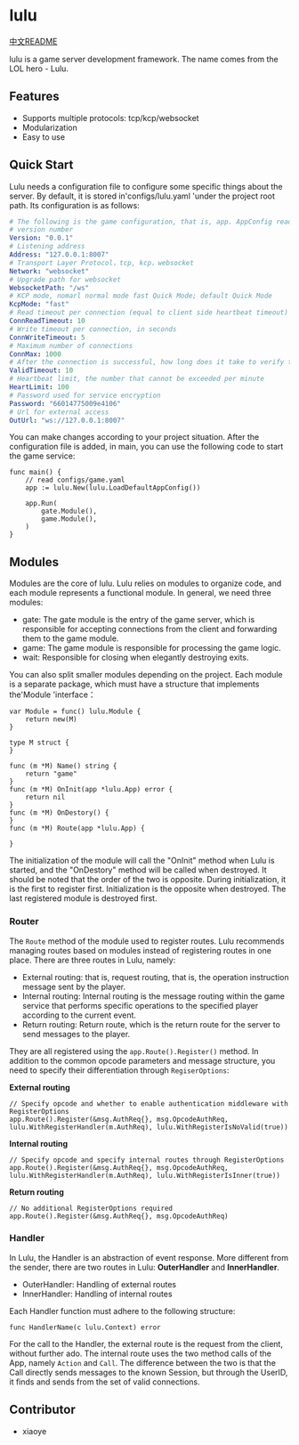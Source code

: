 # lulu

[中文README](./REAEMD_zh.md)

lulu is a game server development framework. The name comes from the LOL hero - Lulu.

## Features

* Supports multiple protocols: tcp/kcp/websocket
* Modularization
* Easy to use

## Quick Start

Lulu needs a configuration file to configure some specific things about the server. By default, it is stored in'configs/lulu.yaml 'under the project root path. Its configuration is as follows:

```yaml
# The following is the game configuration, that is, app. AppConfig read
# version number
Version: "0.0.1"
# Listening address
Address: "127.0.0.1:8007"
# Transport Layer Protocol，tcp, kcp，websocket
Network: "websocket"
# Upgrade path for websocket
WebsocketPath: "/ws"
# KCP mode, nomarl normal mode fast Quick Mode; default Quick Mode
KcpMode: "fast"
# Read timeout per connection (equal to client side heartbeat timeout) in seconds
ConnReadTimeout: 10
# Write timeout per connection, in seconds
ConnWriteTimeout: 5
# Maximum number of connections
ConnMax: 1000
# After the connection is successful, how long does it take to verify the identity, then it will be disconnected in seconds
ValidTimeout: 10
# Heartbeat limit, the number that cannot be exceeded per minute
HeartLimit: 100
# Password used for service encryption
Password: "66014775009e4106"
# Url for external access
OutUrl: "ws://127.0.0.1:8007"
```

You can make changes according to your project situation. After the configuration file is added, in main, you can use the following code to start the game service:

```golang
func main() {
	// read configs/game.yaml
	app := lulu.New(lulu.LoadDefaultAppConfig())

	app.Run(
		gate.Module(),
		game.Module(),
	)
}
```

## Modules

Modules are the core of lulu. Lulu relies on modules to organize code, and each module represents a functional module. In general, we need three modules:

- gate: The gate module is the entry of the game server, which is responsible for accepting connections from the client and forwarding them to the game module.
- game: The game module is responsible for processing the game logic.
- wait: Responsible for closing when elegantly destroying exits.

You can also split smaller modules depending on the project. Each module is a separate package, which must have a structure that implements the'Module 'interface：

```golang
var Module = func() lulu.Module {
	return new(M)
}

type M struct {
}

func (m *M) Name() string {
	return "game"
}
func (m *M) OnInit(app *lulu.App) error {
	return nil
}
func (m *M) OnDestory() {
}
func (m *M) Route(app *lulu.App) {

}
```

The initialization of the module will call the "OnInit" method when Lulu is started, and the "OnDestory" method will be called when destroyed. It should be noted that the order of the two is opposite. During initialization, it is the first to register first. Initialization is the opposite when destroyed. The last registered module is destroyed first.

### Router

The `Route` method of the module used to register routes. Lulu recommends managing routes based on modules instead of registering routes in one place. There are three routes in Lulu, namely:

- External routing: that is, request routing, that is, the operation instruction message sent by the player.
- Internal routing: Internal routing is the message routing within the game service that performs specific operations to the specified player according to the current event.
- Return routing: Return route, which is the return route for the server to send messages to the player.

They are all registered using the `app.Route().Register()` method. In addition to the common opcode parameters and message structure, you need to specify their differentiation through `RegiserOptions`:

**External routing**

```golang
// Specify opcode and whether to enable authentication middleware with RegisterOptions
app.Route().Register(&msg.AuthReq{}, msg.OpcodeAuthReq, lulu.WithRegisterHandler(m.AuthReq), lulu.WithRegisterIsNoValid(true))
```

**Internal routing**

```golang
// Specify opcode and specify internal routes through RegisterOptions
app.Route().Register(&msg.AuthReq{}, msg.OpcodeAuthReq, lulu.WithRegisterHandler(m.AuthReq), lulu.WithRegisterIsInner(true))
```

**Return routing**

```golang
// No additional RegisterOptions required
app.Route().Register(&msg.AuthReq{}, msg.OpcodeAuthReq)
```

### Handler

In Lulu, the Handler is an abstraction of event response. More different from the sender, there are two routes in Lulu: **OuterHandler** and **InnerHandler**.

- OuterHandler: Handling of external routes
- InnerHandler: Handling of internal routes

Each Handler function must adhere to the following structure:

```golang
func HandlerName(c lulu.Context) error
```

For the call to the Handler, the external route is the request from the client, without further ado. The internal route uses the two method calls of the App, namely `Action` and `Call`. The difference between the two is that the Call directly sends messages to the known Session, but through the UserID, it finds and sends from the set of valid connections.

## Contributor

- xiaoye
